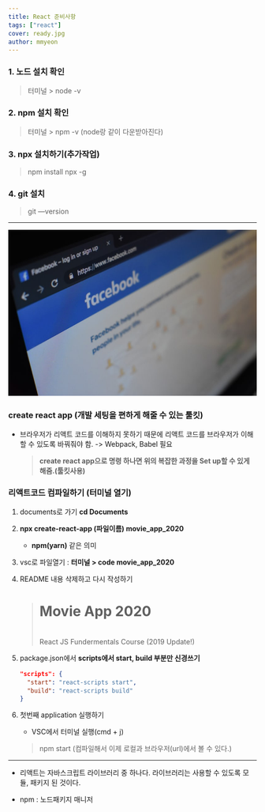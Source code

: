 ```yaml
---
title: React 준비사항
tags: ["react"]
cover: ready.jpg
author: mmyeon
---
```


### 1. 노드 설치 확인

> 터미널 > node -v

### 2. npm 설치 확인

> 터미널 > npm -v (node랑 같이 다운받아진다)

### 3. npx 설치하기(추가작업)

> npm install npx -g

### 4. git 설치

> git —version

---

<img src="./facebook.jpg">

### create react app (개발 세팅을 편하게 해줄 수 있는 툴킷)

- 브라우저가 리액트 코드를 이해하지 못하기 때문에 리액트 코드를 브라우저가 이해할 수 있도록 바꿔줘야 함. -> Webpack, Babel 필요
  > **create react app으로 명령 하나면 위의 복잡한 과정을 Set up할 수 있게 해줌.(툴킷사용)**

### 리액트코드 컴파일하기 (터미널 열기)

1. documents로 가기 **cd Documents**
2. **npx create-react-app (파일이름) movie\_app\_2020**
   - **npm(yarn)** 같은 의미
3. vsc로 파일열기 : **터미널 > code movie\_app\_2020**
4. README 내용 삭제하고 다시 작성하기

   > # Movie App 2020
   >
   > <br/>
   > React JS Fundermentals Course (2019 Update!)

5. package.json에서 **scripts에서 start, build 부분만 신경쓰기**

   ```json
   "scripts": {
     "start": "react-scripts start",
     "build": "react-scripts build"
   }
   ```

6. 첫번째 application 실행하기 
   - VSC에서 터미널 실행(cmd + j)
   >npm start (컴파일해서 이제 로컬과 브라우저(url)에서 볼 수 있다.)

---

- 리액트는 자바스크립트 라이브러리 중 하나다. 라이브러리는 사용할 수 있도록 모듈, 패키지 된 것이다.

- npm : 노드패키지 매니저
